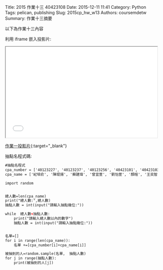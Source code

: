 Title: 2015 作業十三 40423108
Date: 2015-12-11 11:41
Category: Python
Tags: pelican, publishing
Slug: 2015cp_hw_w13
Authors: coursemdetw
Summary: 作業十三摘要

以下為作業十三內容

利用 iframe 嵌入投影片:

<iframe src="w13.html" width="500" height="300"></iframe>

[作業一投影片](w13.html){:target="_blank"}

抽點名程式碼:
~~~html
#抽點名程式
cpa_number = ['40123227', '40123237', '40123256', '40423101', '40423103', '40423104', '40423105', '40423106', '40423107', '40423108', '40423109', '40423110', '40423111', '40423112', '40423113', '40423114', '40423115', '40423116', '40423117', '40423118', '40423119', '40423120', '40423121', '40423122', '40423123', '40423124', '40423125', '40423126', '40423127', '40423128', '40423129', '40423130', '40423131', '40423132', '40423133', '40423134', '40423135', '40423136', '40423137', '40423138', '40423139', '40423140', '40423141', '40423142', '40423143', '40423144', '40423145', '40423146', '40423147', '40423148', '40423149', '40423150', '40423152', '40423153', '40423154', '40423155', '40423252', '40423253', '40423254']
cpa_name = ['紀培俞', '陳琨揚', '蘇建瑋', '曾宜萱', '劉怡萱', '顏暄', '王奕智', '王翔佑', '史育澤', '江心平', '何宗哲', '余浩鋼', '吳承翰', '吳欣奕', '吳冠毅', '李希凡', '李尚瑋', '李冠辰', '李國豪', '阮柏宗', '周嘉原', '林尚漢', '林秉憲', '林國蓁', '林嘉文', '林濬翔', '邱弘丞', '紀鈞瀚', '范展榕', '徐聖倫', '張俊鴻', '張勝雄', '許承恩', '郭力維', '郭政修', '陳正凱', '陳冠錡', '陳柏維', '陳慶豪', '傅仁禹', '曾繼緯', '黃子晏', '黃羿誠', '黃興煜', '楊智勝', '葉宗翰', '廖先博', '廖祈安', '劉孟璋', '劉祐程', '蔡悌仁', '鄭邦宏', '賴浚珅', '簡登瑋', '闕崇晉', '蘇麒彬', '謝孟哲', '簡嘉宏', '蘇柏丞']

import random


總人數=len(cpa_name)
print("總人數:",總人數)
抽點人數 = int(input("請輸入抽點幾位:"))

while  總人數<抽點人數:
    print("請輸入總人數以內的數字")
    抽點人數 = int(input("請輸入抽點幾位:"))


名單=[]
for i in range(len(cpa_name)):
    名單 +=[cpa_number[i]+cpa_name[i]]

被抽到的人=random.sample(名單,  抽點人數)
for j in range(抽點人數):
    print(被抽到的人[j])

~~~          